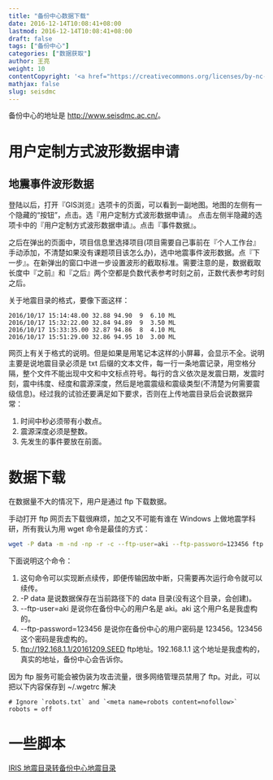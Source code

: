 ```yaml
---
title: "备份中心数据下载"
date: 2016-12-14T10:08:41+08:00
lastmod: 2016-12-14T10:08:41+08:00
draft: false
tags: ["备份中心"]
categories: ["数据获取"]
author: 王亮
weight: 10
contentCopyright: '<a href="https://creativecommons.org/licenses/by-nc-sa/4.0/deed.zh" rel="noopener" target="_blank">CC 4.0</a>'
mathjax: false
slug: seisdmc
---
```


备份中心的地址是 <http://www.seisdmc.ac.cn/>。

# 用户定制方式波形数据申请

## 地震事件波形数据

登陆以后，打开『GIS浏览』选项卡的页面，可以看到一副地图。地图的左侧有一个隐藏的“按钮”，点击。选『用户定制方式波形数据申请』。
点击左侧半隐藏的选项卡中的『用户定制方式波形数据申请』。点击『事件数据』。

之后在弹出的页面中，项目信息里选择项目(项目需要自己事前在『个人工作台』手动添加，不清楚如果没有课题项目该怎么办)，选中地震事件波形数据。点『下一步』。在新弹出的窗口中进一步设置波形的截取标准。需要注意的是，数据截取长度中『之前』和『之后』两个空都是负数代表参考时刻之前，正数代表参考时刻之后。

关于地震目录的格式，要像下面这样：

```
2016/10/17 15:14:48.00 32.88 94.90  9  6.10 ML
2016/10/17 15:32:22.00 32.84 94.89  9  3.50 ML
2016/10/17 15:33:35.00 32.87 94.86  8  4.10 ML
2016/10/17 15:51:29.00 32.86 94.95 10  3.00 ML
```

网页上有关于格式的说明。但是如果是用笔记本这样的小屏幕，会显示不全。说明主要是说地震目录必须是 txt 后缀的文本文件，每一行一条地震记录，用空格分隔，整个文件不能出现中文和中文标点符号。每行的含义依次是发震日期，发震时刻，震中纬度、经度和震源深度，然后是地震震级和震级类型(不清楚为何需要震级信息)。经过我的试验还要满足如下要求，否则在上传地震目录后会说数据异常：

1. 时间中秒必须带有小数点。
2. 震源深度必须是整数。
3. 先发生的事件要放在前面。

# 数据下载

在数据量不大的情况下，用户是通过 ftp 下载数据。

手动打开 ftp 网页去下载很麻烦，加之又不可能有谁在 Windows 上做地震学科研，所有我认为用 wget 命令是最佳的方式：

```bash
wget -P data -m -nd -np -r -c --ftp-user=aki --ftp-password=123456 ftp://192.168.1.1/20161209.SEED
```

下面说明这个命令：

1. 这句命令可以实现断点续传，即便传输因故中断，只需要再次运行命令就可以续传。
2. -P data 是说数据保存在当前路径下的 data 目录(没有这个目录，会创建)。
3. --ftp-user=aki 是说你在备份中心的用户名是 aki。aki 这个用户名是我虚构的。
4. --ftp-password=123456 是说你在备份中心的用户密码是 123456。123456 这个密码是我虚构的。
5. ftp://192.168.1.1/20161209.SEED ftp地址。192.168.1.1 这个地址是我虚构的，真实的地址，备份中心会告诉你。

因为 ftp 服务可能会被伪装为攻击流量，很多网络管理员禁用了 ftp。对此，可以把以下内容保存到 ~/.wgetrc 解决

```
# Ignore `robots.txt` and `<meta name=robots content=nofollow>`
robots = off
```
# 一些脚本

[IRIS 地震目录转备份中心地震目录](https://gist.github.com/wangliang1989/e9da9857127d0ef6bf285ead7d05fd4f)
